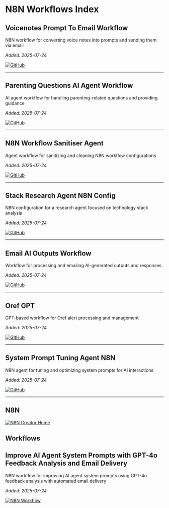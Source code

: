 # N8N Workflows Index

## Voicenotes Prompt To Email Workflow

N8N workflow for converting voice notes into prompts and sending them via email

*Added: 2025-07-24*

[![GitHub](https://img.shields.io/badge/GitHub-Repository-blue?style=for-the-badge&logo=github)](https://github.com/danielrosehill/Voicenotes-Prompt-To-Email-Workflow-N8N)

---

## Parenting Questions AI Agent Workflow

AI agent workflow for handling parenting-related questions and providing guidance

*Added: 2025-07-24*

[![GitHub](https://img.shields.io/badge/GitHub-Repository-blue?style=for-the-badge&logo=github)](https://github.com/danielrosehill/Parenting-Questions-AI-Agent-Workflow)

---

## N8N Workflow Sanitiser Agent

Agent workflow for sanitizing and cleaning N8N workflow configurations

*Added: 2025-07-24*

[![GitHub](https://img.shields.io/badge/GitHub-Repository-blue?style=for-the-badge&logo=github)](https://github.com/danielrosehill/N8N-Workflow-Sanitiser-Agent)

---

## Stack Research Agent N8N Config

N8N configuration for a research agent focused on technology stack analysis

*Added: 2025-07-24*

[![GitHub](https://img.shields.io/badge/GitHub-Repository-blue?style=for-the-badge&logo=github)](https://github.com/danielrosehill/Stack-Research-Agent-N8N-Config)

---

## Email AI Outputs Workflow

Workflow for processing and emailing AI-generated outputs and responses

*Added: 2025-07-24*

[![GitHub](https://img.shields.io/badge/GitHub-Repository-blue?style=for-the-badge&logo=github)](https://github.com/danielrosehill/Email-AI-Outputs-Workflow)

---

## Oref GPT

GPT-based workflow for Oref alert processing and management

*Added: 2025-07-24*

[![GitHub](https://img.shields.io/badge/GitHub-Repository-blue?style=for-the-badge&logo=github)](https://github.com/danielrosehill/Oref-GPT)

---

## System Prompt Tuning Agent N8N

N8N agent for tuning and optimizing system prompts for AI interactions

*Added: 2025-07-24*

[![GitHub](https://img.shields.io/badge/GitHub-Repository-blue?style=for-the-badge&logo=github)](https://github.com/danielrosehill/System-Prompt-Tuning-Agent-N8N)

---

## N8N

[![N8N Creator Home](https://img.shields.io/badge/N8N-Creator%20Profile-orange?style=for-the-badge&logo=n8n)](https://n8n.io/creators/danielrosehill/)

## Workflows

## Improve AI Agent System Prompts with GPT-4o Feedback Analysis and Email Delivery

N8N workflow for improving AI agent system prompts using GPT-4o feedback analysis with automated email delivery

*Added: 2025-07-24*

[![N8N Workflow](https://img.shields.io/badge/N8N-Workflow-orange?style=for-the-badge&logo=n8n)](https://n8n.io/workflows/4197-improve-ai-agent-system-prompts-with-gpt-4o-feedback-analysis-and-email-delivery/)

 

